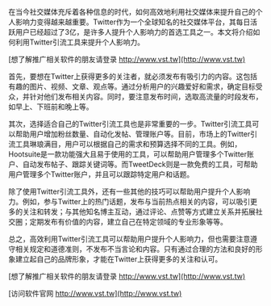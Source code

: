 在当今社交媒体充斥着各种信息的时代，如何高效地利用社交媒体来提升自己的个人影响力变得越来越重要。Twitter作为一个全球知名的社交媒体平台，其每日活跃用户已经超过了3亿，是许多人提升个人影响力的首选工具之一。本文将介绍如何利用Twitter引流工具来提升个人影响力。

[想了解推广相关软件的朋友请登录 http://www.vst.tw](http://www.vst.tw)

首先，要想在Twitter上获得更多的关注者，就必须发布有吸引力的内容。这包括有趣的图片、视频、文章、观点等。通过分析用户的兴趣爱好和需求，确定目标受众，并针对他们发布相关内容。同时，要注意发布时间，选取高流量的时段发布，如早上、下班前和晚上等。

其次，选择适合自己的Twitter引流工具也是非常重要的一步。Twitter引流工具可以帮助用户增加粉丝数量、自动化发帖、管理账户等。目前，市场上的Twitter引流工具琳琅满目，用户可以根据自己的需求和预算选择不同的工具。例如，Hootsuite是一款功能强大且易于使用的工具，可以帮助用户管理多个Twitter账户、自动发布帖子、跟踪关键词等。而TweetDeck则是一款免费的工具，可帮助用户管理多个Twitter账户，并且可以跟踪特定用户和话题。

除了使用Twitter引流工具外，还有一些其他的技巧可以帮助用户提升个人影响力。例如，参与Twitter上的热门话题，发布与当前热点相关的内容，可以吸引更多的关注和转发；与其他知名博主互动，通过评论、点赞等方式建立关系并拓展社交圈；定期发布有价值的内容，建立自己在特定领域的专业形象等等。

总之，高效利用Twitter引流工具可以帮助用户提升个人影响力，但也需要注意遵守相关规定和道德准则，不发布不当言论和内容。只有通过合理的方法和良好的形象建立起自己的品牌形象，才能在Twitter上获得更多的关注和认可。

[想了解推广相关软件的朋友请登录 http://www.vst.tw](http://www.vst.tw)


[访问软件官网 http://www.vst.tw](http://www.vst.tw)
